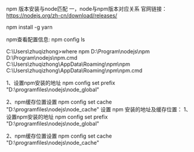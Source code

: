npm 版本安装与node匹配
一，node与npm版本对应关系
官网链接：https://nodejs.org/zh-cn/download/releases/


npm install -g yarn

npm查看配置信息: npm config ls

C:\Users\zhuqizhong>where npm
D:\Program\nodejs\npm
D:\Program\nodejs\npm.cmd
C:\Users\zhuqizhong\AppData\Roaming\npm\npm
C:\Users\zhuqizhong\AppData\Roaming\npm\npm.cmd


1、设置npm安装的地址
npm config set prefix "D:\programfiles\nodejs\node_global"

2、npm缓存位置设置
npm config set cache "D:\programfiles\nodejs\node_cache"
设置 npm 安装的地址及缓存位置：
1、设置npm安装的地址
npm config set prefix "D:\programfiles\nodejs\node_global"

2、npm缓存位置设置
npm config set cache "D:\programfiles\nodejs\node_cache"

